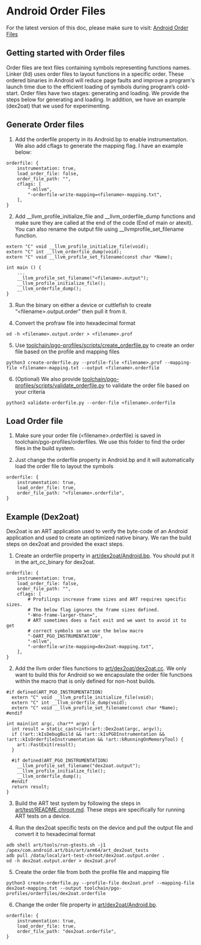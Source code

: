 Android Order Files
====================

For the latest version of this doc, please make sure to visit:
[Android Order Files](https://android.googlesource.com/toolchain/pgo-profiles/+/refs/heads/main/orderfiles/README.md)

Getting started with Order files
----------------------------------
Order files are text files containing symbols representing functions names.
Linker (lld) uses order files to layout functions in a specific order.
These ordered binaries in Android will reduce page faults and improve a program's launch time due to the efficient loading of symbols during program’s cold-start.
Order files have two stages: generating and loading.
We provide the steps below for generating and loading. In addition, we have an example (dex2oat) that we used for experimenting.

Generate Order files
----------------------------------
1. Add the orderfile property in its Android.bp to enable instrumentation. We also add cflags to generate the mapping flag. I have an example below:
```
orderfile: {
    instrumentation: true,
    load_order_file: false,
    order_file_path: "",
    cflags: [
        "-mllvm",
        "-orderfile-write-mapping=<filename>-mapping.txt",
    ],
}
```

2. Add __llvm_profile_initialize_file and __llvm_orderfile_dump functions and make sure they are called at the end of the code (End of main or atexit). You can also rename the output file using __llvmprofile_set_filename function.
```
extern "C" void __llvm_profile_initialize_file(void);
extern "C" int __llvm_orderfile_dump(void);
extern "C" void __llvm_profile_set_filename(const char *Name);

int main () {
    ...
    __llvm_profile_set_filename("<filename>.output");
    __llvm_profile_initialize_file();
    __llvm_orderfile_dump();
}
```

3. Run the binary on either a device or cuttlefish to create “\<filename>.output.order” then pull it from it.

4. Convert the profraw file into hexadecimal format
```
od -h <filename>.output.order > <filename>.prof
```

5. Use [toolchain/pgo-profiles/scripts/create_orderfile.py](https://android.googlesource.com/toolchain/pgo-profiles/+/refs/heads/main/scripts/create_orderfile.py) to create an order file based on the profile and mapping files
```
python3 create-orderfile.py --profile-file <filename>.prof --mapping-file <filename>-mapping.txt --output <filename>.orderfile
```

6. (Optional) We also provide [toolchain/pgo-profiles/scripts/validate_orderfile.py](https://android.googlesource.com/toolchain/pgo-profiles/+/refs/heads/main/scripts/validate_orderfile.py) to validate the order file based on your criteria
```
python3 validate-orderfile.py --order-file <filename>.orderfile
```

Load Order file
----------------------------------
1. Make sure your order file (\<filename>.orderfile) is saved in toolchain/pgo-profiles/orderfiles. We use this folder to find the order files in the build system.

2. Just change the orderfile property in Android.bp and it will automatically load the order file to layout the symbols
```
orderfile: {
    instrumentation: true,
    load_order_file: true,
    order_file_path: "<filename>.orderfile",
}
```

Example (Dex2oat)
----------------------------------
Dex2oat is an ART application used to verify the byte-code of an Android application and used to create an optimized native binary. We ran the build steps on dex2oat and provided the exact steps.

1. Create an orderfile property in [art/dex2oat/Android.bp](https://android.googlesource.com/platform/art/+/refs/heads/main/dex2oat/Android.bp). You should put it in the art_cc_binary for dex2oat.
```
orderfile: {
    instrumentation: true,
    load_order_file: false,
    order_file_path: "",
    cflags: [
        # Profilings increase frame sizes and ART requires specific sizes.
        # The below flag ignores the frame sizes defined.
        "-Wno-frame-larger-than=",
        # ART sometimes does a fast exit and we want to avoid it to get
        # correct symbols so we use the below macro
        "-DART_PGO_INSTRUMENTATION",
        "-mllvm",
        "-orderfile-write-mapping=dex2oat-mapping.txt",
    ],
}
```

2. Add the llvm order files functions to [art/dex2oat/dex2oat.cc](https://android.googlesource.com/platform/art/+/refs/heads/main/dex2oat/dex2oat.cc). We only want to build this for Android so we encapsulate the order file functions within the macro that is only defined for non-host builds.
```
#if defined(ART_PGO_INSTRUMENTATION)
  extern "C" void __llvm_profile_initialize_file(void);
  extern "C" int __llvm_orderfile_dump(void);
  extern "C" void __llvm_profile_set_filename(const char *Name);
#endif

int main(int argc, char** argv) {
  int result = static_cast<int>(art::Dex2oat(argc, argv));
  if (!art::kIsDebugBuild && !art::kIsPGOInstrumentation && !art::kIsOrderfileInstrumentation && !art::kRunningOnMemoryTool) {
    art::FastExit(result);
  }

  #if defined(ART_PGO_INSTRUMENTATION)
    __llvm_profile_set_filename("dex2oat.output");
    __llvm_profile_initialize_file();
    __llvm_orderfile_dump();
  #endif
  return result;
}
```

3. Build the ART test system by following the steps in [art/test/README.chroot.md](https://android.googlesource.com/platform/art/+/refs/heads/main/test/README.chroot.md). These steps are specifically for running ART tests on a device.

4. Run the dex2oat specific tests on the device and pull the output file and convert it to hexadecimal format
```
adb shell art/tools/run-gtests.sh -j1 /apex/com.android.art/bin/art/arm64/art_dex2oat_tests
adb pull /data/local/art-test-chroot/dex2oat.output.order .
od -h dex2oat.output.order > dex2oat.prof
```

5. Create the order file from both the profile file and mapping file
```
python3 create-orderfile.py --profile-file dex2oat.prof --mapping-file dex2oat-mapping.txt --output toolchain/pgo-profiles/orderfiles/dex2oat.orderfile
```

6. Change the order file property in [art/dex2oat/Android.bp](https://android.googlesource.com/platform/art/+/refs/heads/main/dex2oat/Android.bp).
```
orderfile: {
    instrumentation: true,
    load_order_file: true,
    order_file_path: "dex2oat.orderfile",
}
```